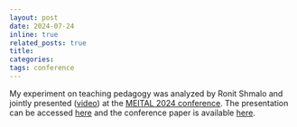 ```yaml
---
layout: post
date: 2024-07-24
inline: true
related_posts: true
title: 
categories: 
tags: conference
---
```


My experiment on teaching pedagogy was analyzed by Ronit Shmalo and jointly presented ([video](https://youtu.be/T6x67L7HE6w?si=3JXeZNJALe9_LZer&t=860))
at the [MEITAL 2024 conference](https://meitalconf.iucc.ac.il/he/meital2024/). 
The presentation can be accessed [here](https://meitalconf.iucc.ac.il/wp-content/uploads/2024/08/Meitalconf24_ronit_shmallo.pdf) and 
the conference paper is available [here](https://meitalconf.iucc.ac.il/wp-content/uploads/2024/08/MeitalConference_2024_paper_31.pdf).